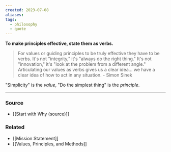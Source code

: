 ```yaml
---
created: 2023-07-08
aliases: 
tags:
  - philosophy
  - quote
---
```

**To make principles effective, state them as verbs.**

> For values or guiding principles to be truly effective they have to be verbs. It's not "integrity," it's "always do the right thing." It's not "innovation," it's "look at the problem from a different angle." Articulating our values as verbs gives us a clear idea... we have a clear idea of how to act in any situation. - Simon Sinek
> 

"Simplicity" is the *value*, "Do the simplest thing" is the *principle*. 

---

### Source
- [[Start with Why (source)]]

### Related
- [[Mission Statement]]
- [[Values, Principles, and Methods]]